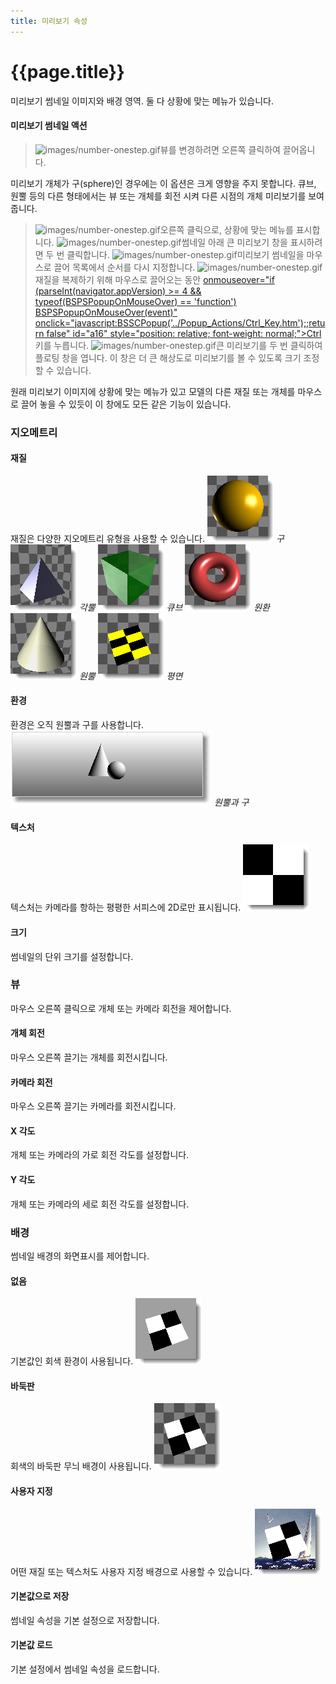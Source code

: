```yaml
---
title: 미리보기 속성
---
```


# {{page.title}}
미리보기 썸네일 이미지와 배경 영역. 둘 다 상황에 맞는 메뉴가 있습니다.

#### 미리보기 썸네일 액션

>![images/number-onestep.gif](images/number-onestep.gif)뷰를 변경하려면 오른쪽 클릭하여 끌어옵니다.

미리보기 개체가 구(sphere)인 경우에는 이 옵션은 크게 영향을 주지 못합니다. 큐브, 원뿔 등의 다른 형태에서는 뷰 또는 개체를 회전 시켜 다른 시점의 개체 미리보기를 보여줍니다.

>![images/number-onestep.gif](images/number-onestep.gif)오른쪽 클릭으로, 상황에 맞는 메뉴를 표시합니다.
>![images/number-onestep.gif](images/number-onestep.gif)썸네일 아래 큰 미리보기 창을 표시하려면 두 번 클릭합니다.
>![images/number-onestep.gif](images/number-onestep.gif)미리보기 썸네일을 마우스로 끌어 목록에서 순서를 다시 지정합니다.
>![images/number-onestep.gif](images/number-onestep.gif)재질을 복제하기 위해 마우스로 끌어오는 동안 [onmouseover="if (parseInt(navigator.appVersion) &gt;= 4 &amp;&amp; typeof(BSPSPopupOnMouseOver) == 'function') BSPSPopupOnMouseOver(event)" onclick="javascript:BSSCPopup('../Popup_Actions/Ctrl_Key.htm');;return false" id="a16" style="position: relative; font-weight: normal;">Ctrl]() 키를 누릅니다.
>![images/number-onestep.gif](images/number-onestep.gif)큰 미리보기를 두 번 클릭하여 플로팅 창을 엽니다. 이 창은 더 큰 해상도로 미리보기를 볼 수 있도록 크기 조정할 수 있습니다.

원래 미리보기 이미지에 상황에 맞는 메뉴가 있고 모델의 다른 재질 또는 개체를 마우스로 끌어 놓을 수 있듯이 이 창에도 모든 같은 기능이 있습니다.

### 지오메트리

#### 재질
재질은 다양한 지오메트리 유형을 사용할 수 있습니다.
![images/thumbnailsphere.png](images/thumbnailsphere.png) *구*
![images/thumbnailpyramid.png](images/thumbnailpyramid.png) *각뿔*
![images/thumbnailcube.png](images/thumbnailcube.png) *큐브*
![images/thumbnailtorus.png](images/thumbnailtorus.png) *원환*
![images/thumbnailcone.png](images/thumbnailcone.png) *원뿔*
![images/thumbnailplane.png](images/thumbnailplane.png) *평면*

#### 환경
환경은 오직 원뿔과 구를 사용합니다.
![images/environmentthumbnail.png](images/environmentthumbnail.png) *원뿔과 구*

#### 텍스처
텍스처는 카메라를 항하는 평평한 서피스에 2D로만 표시됩니다.
![images/texturepreview.png](images/texturepreview.png)

#### 크기
썸네일의 단위 크기를 설정합니다.

### 뷰
마우스 오른쪽 클릭으로 개체 또는 카메라 회전을 제어합니다.

#### 개체 회전
마우스 오른쪽 끌기는 개체를 회전시킵니다.

#### 카메라 회전
마우스 오른쪽 끌기는 카메라를 회전시킵니다.

#### X 각도
개체 또는 카메라의 가로 회전 각도를 설정합니다.

#### Y 각도
개체 또는 카메라의 세로 회전 각도를 설정합니다.

### 배경
썸네일 배경의 화면표시를 제어합니다.

#### 없음
기본값인 회색 환경이 사용됩니다.
![images/thumbnailbackground-001.png](images/thumbnailbackground-001.png)

#### 바둑판
회색의 바둑판 무늬 배경이 사용됩니다.
![images/thumbnailbackground-002.png](images/thumbnailbackground-002.png)

#### 사용자 지정
어떤 재질 또는 텍스처도 사용자 지정 배경으로 사용할 수 있습니다.
![images/thumbnailbackground-003.png](images/thumbnailbackground-003.png)

####  **기본값으로 저장**
썸네일 속성을 기본 설정으로 저장합니다.

####  **기본값 로드**
기본 설정에서 썸네일 속성을 로드합니다.
